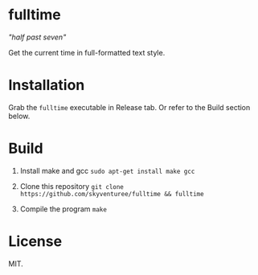 # fulltime
*"half past seven"*

Get the current time in full-formatted text style.

# Installation
Grab the `fulltime` executable in Release tab. Or refer to the Build section
below.

# Build
1. Install make and gcc
`sudo apt-get install make gcc`

2. Clone this repository
`git clone https://github.com/skyventuree/fulltime && fulltime`

3. Compile the program
`make`

# License
MIT.
`
`

